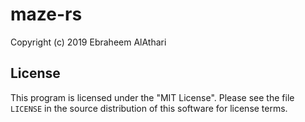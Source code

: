# maze-rs
Copyright (c) 2019 Ebraheem AlAthari

## License

This program is licensed under the "MIT License".  Please
see the file `LICENSE` in the source distribution of this
software for license terms.
